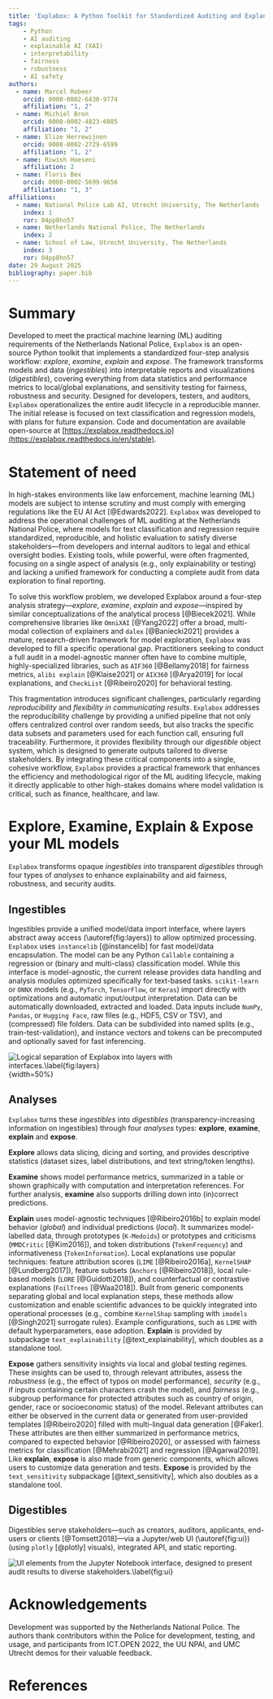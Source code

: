 ```yaml
---
title: 'Explabox: A Python Toolkit for Standardized Auditing and Explanation of Text Models'
tags:
    - Python
    - AI auditing
    - explainable AI (XAI)
    - interpretability
    - fairness
    - robustness
    - AI safety
authors:
  - name: Marcel Robeer
    orcid: 0000-0002-6430-9774
    affiliation: "1, 2"
  - name: Michiel Bron
    orcid: 0000-0002-4823-6085
    affiliation: "1, 2"
  - name: Elize Herrewijnen
    orcid: 0000-0002-2729-6599
    affiliation: "1, 2"
  - name: Riwish Hoeseni
    affiliation: 2
  - name: Floris Bex
    orcid: 0000-0002-5699-9656
    affiliation: "1, 3"
affiliations:
  - name: National Police Lab AI, Utrecht University, The Netherlands
    index: 1
    ror: 04pp8hn57
  - name: Netherlands National Police, The Netherlands
    index: 2
  - name: School of Law, Utrecht University, The Netherlands
    index: 3
    ror: 04pp8hn57
date: 29 August 2025
bibliography: paper.bib
---
```


# Summary

Developed to meet the practical machine learning (ML) auditing requirements of the Netherlands National Police, `Explabox` is an open-source Python toolkit that implements a standardized four-step analysis workflow: *explore*, *examine*, *explain* and *expose*. The framework transforms models and data (*ingestibles*) into interpretable reports and visualizations (*digestibles*), covering everything from data statistics and performance metrics to local/global explanations, and sensitivity testing for fairness, robustness and security. Designed for developers, testers, and auditors, `Explabox` operationalizes the entire audit lifecycle in a reproducible manner. The initial release is focused on text classification and regression models, with plans for future expansion. Code and documentation are available open-source at [https://explabox.readthedocs.io](https://explabox.readthedocs.io/en/stable).

# Statement of need

In high-stakes environments like law enforcement, machine learning (ML) models are subject to intense scrutiny and must comply with emerging regulations like the EU AI Act [@Edwards2022]. `Explabox` was developed to address the operational challenges of ML auditing at the Netherlands National Police, where models for text classification and regression require standardized, reproducible, and holistic evaluation to satisfy diverse stakeholders&mdash;from developers and internal auditors to legal and ethical oversight bodies. Existing tools, while powerful, were often fragmented, focusing on a single aspect of analysis (e.g., only explainability or testing) and lacking a unified framework for conducting a complete audit from data exploration to final reporting.

To solve this workflow problem, we developed Explabox around a four-step analysis strategy&mdash;*explore*, *examine*, *explain* and *expose*&mdash;inspired by similar conceptualizations of the analytical process [@Biecek2021]. While comprehensive libraries like `OmniXAI` [@Yang2022] offer a broad, multi-modal collection of explainers and `dalex` [@Baniecki2021] provides a mature, research-driven framework for model exploration, `Explabox` was developed to fill a specific operational gap. Practitioners seeking to conduct a full audit in a model-agnostic manner often have to combine multiple, highly-specialized libraries, such as `AIF360` [@Bellamy2018] for fairness metrics, `alibi explain` [@Klaise2021] or `AIX360` [@Arya2019] for local explanations, and `CheckList` [@Ribeiro2020] for behavioral testing.

This fragmentation introduces significant challenges, particularly regarding *reproducibility* and *flexibility in communicating results*. `Explabox` addresses the reproducibility challenge by providing a unified pipeline that not only offers centralized control over random seeds, but also tracks the specific data subsets and parameters used for each function call, ensuring full traceability. Furthermore, it provides flexibility through our *digestible* object system, which is designed to generate outputs tailored to diverse stakeholders. By integrating these critical components into a single, cohesive workflow, `Explabox` provides a practical framework that enhances the efficiency and methodological rigor of the ML auditing lifecycle, making it directly applicable to other high-stakes domains where model validation is critical, such as finance, healthcare, and law.

# Explore, Examine, Explain & Expose your ML models

`Explabox` transforms opaque *ingestibles* into transparent *digestibles* through four types of *analyses* to enhance explainability and aid fairness, robustness, and security audits.

## Ingestibles
Ingestibles provide a unified model/data import interface, where layers abstract away access (\autoref{fig:layers}) to allow optimized processing. `Explabox` uses `instancelib` [@instancelib] for fast model/data encapsulation. The model can be any Python `Callable` containing a regression or (binary and multi-class) classification model.  While this interface is model-agnostic, the current release provides data handling and analysis modules optimized specifically for text-based tasks. `scikit-learn` or `ONNX` models (e.g., `PyTorch`, `TensorFlow`, or `Keras`) import directly with optimizations and automatic input/output interpretation. Data can be automatically downloaded, extracted and loaded. Data inputs include `NumPy`, `Pandas`, or `Hugging Face`, raw files (e.g., HDF5, CSV or TSV), and (compressed) file folders. Data can be subdivided into named splits (e.g., train-test-validation), and instance vectors and tokens can be precomputed and optionally saved for fast inferencing.

![Logical separation of `Explabox` into layers with interfaces.\label{fig:layers}](figure1.png){width=50%}

## Analyses

`Explabox` turns these *ingestibles* into *digestibles* (transparency-increasing information on ingestibles) through four *analyses* types: **explore**, **examine**, **explain** and **expose**.

**Explore** allows data slicing, dicing and sorting, and provides descriptive statistics (dataset sizes, label distributions, and text string/token lengths).

**Examine** shows model performance metrics, summarized in a table or shown graphically with computation and interpretation references. For further analysis, **examine** also supports drilling down into (in)correct predictions.

**Explain** uses model-agnostic techniques [@Ribeiro2016b] to explain model behavior (*global*) and individual predictions (*local*). It summarizes model-labelled data, through prototypes (`K-Medoids`) or prototypes and criticisms (`MMDCritic` [@Kim2016]), and token distributions (`TokenFrequency`) and informativeness (`TokenInformation`). Local explanations use popular techniques: feature attribution scores (`LIME` [@Ribeiro2016a], `KernelSHAP` [@Lundberg2017]), feature subsets (`Anchors` [@Ribeiro2018]), local rule-based models (`LORE` [@Guidotti2018]), and counterfactual or contrastive explanations (`FoilTrees` [@Waa2018]). Built from generic components separating global and local explanation steps, these methods allow customization and enable scientific advances to be quickly integrated into operational processes (e.g., combine `KernelShap` sampling with `imodels` [@Singh2021] surrogate rules). Example configurations, such as `LIME` with default hyperparameters, ease adoption. **Explain** is provided by subpackage `text_explainability` [@text_explainability], which doubles as a standalone tool.

**Expose** gathers sensitivity insights via local and global testing regimes. These insights can be used to, through relevant attributes, assess the *robustness* (e.g., the effect of typos on model performance), *security* (e.g., if inputs containing certain characters crash the model), and *fairness* (e.g., subgroup performance for protected attributes such as country of origin, gender, race or socioeconomic status) of the model. Relevant attributes can either be observed in the current data or generated from user-provided templates [@Ribeiro2020] filled with multi-lingual data generation [@Faker]. These attributes are then either summarized in performance metrics, compared to expected behavior [@Ribeiro2020], or assessed with fairness metrics for classification [@Mehrabi2021] and regression [@Agarwal2019]. Like **explain**, **expose** is also made from generic components, which allows users to customize data generation and tests. **Expose** is provided by the `text_sensitivity` subpackage [@text_sensitivity], which also doubles as a standalone tool.

## Digestibles

Digestibles serve stakeholders&mdash;such as creators, auditors, applicants, end-users or clients [@Tomsett2018]&mdash;via a Jupyter/web UI (\autoref{fig:ui}) (using `plotly` [@plotly] visuals), integrated API, and static reporting.

![UI elements from the Jupyter Notebook interface, designed to present audit results to diverse stakeholders.\label{fig:ui}](figure2.png)

# Acknowledgements

Development was supported by the Netherlands National Police. The authors thank contributors within the Police for development, testing, and usage, and participants from ICT.OPEN 2022, the UU NPAI, and UMC Utrecht demos for their valuable feedback.

# References
